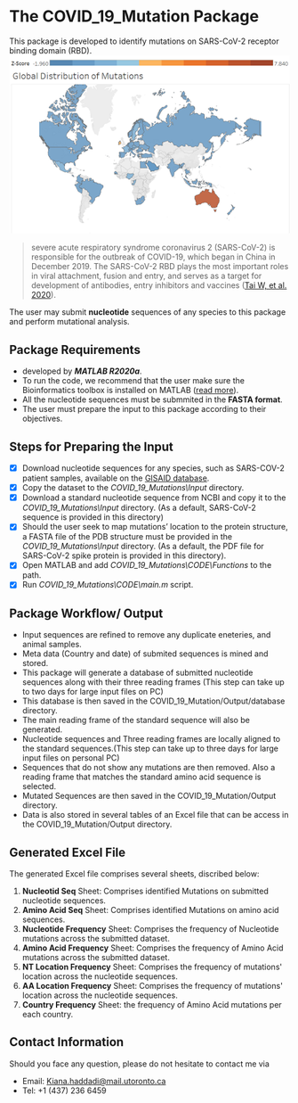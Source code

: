 # The COVID_19_Mutation Package
This package is developed to identify mutations on SARS-CoV-2 receptor binding domain (RBD). ![global distribution of mutations](https://github.com/LMSE/COVID_19_Mutations/blob/main/figures/global%20distribution.png)
> severe acute respiratory syndrome coronavirus 2 (SARS-CoV-2) is responsible for the outbreak of COVID-19, which began in China in December 2019. The SARS-CoV-2 RBD plays the most important roles in viral attachment, fusion and entry, and serves as a target for development of antibodies, entry inhibitors and vaccines ([Tai W, et al. 2020](https://www.nature.com/articles/s41423-020-0400-4)).

The user may submit **nucleotide** sequences of any species to this package and perform mutational analysis.

## Package Requirements
-	developed by ***MATLAB R2020a***.
-	To run the code, we recommend that the user make sure the Bioinformatics toolbox is installed on MATLAB ([read more](https://www.mathworks.com/products/bioinfo.html)).
-	All the nucleotide sequences must be submmited in the **FASTA format**.
-	The user must prepare the input to this package according to their objectives.
	
## Steps for Preparing the **Input**
- [x] Download nucleotide sequences for any species, such as SARS-COV-2 patient samples, available on the [GISAID database](https://www.gisaid.org/).
- [x] Copy the dataset to the *COVID_19_Mutations\Input* directory.
- [x] Download a standard nucleotide sequence from NCBI and copy it to the *COVID_19_Mutations\Input* directory. (As a default, SARS-CoV-2 sequence is provided in this directory)
- [x] Should the user seek to map mutations’ location to the protein structure, a FASTA file of the PDB structure must be provided in the *COVID_19_Mutations\Input* directory. (As a default, the PDF file for SARS-CoV-2 spike protein is provided in this directory).
- [x] Open MATLAB and add *COVID_19_Mutations\CODE\Functions* to the path.
- [x] Run *COVID_19_Mutations\CODE\main.m* script.
	
## Package Workflow/ Output
-	Input sequences are refined to remove any duplicate eneteries, and animal samples.
-	Meta data (Country and date) of submited sequences is mined and stored.
-	This package will generate a database of submitted nucleotide sequences along with their three reading frames (This step can take up to two days for large input files on PC)
-	This database is then saved in the COVID_19_Mutation/Output/database directory.
- 	The main reading frame of the standard sequence will also be generated.
-	Nucleotide sequences and Three reading frames are locally aligned to the standard sequences.(This step can take up to three days for large input files on personal PC)
-	Sequences that do not show any mutations are then removed. Also a reading frame that matches the standard amino acid sequence is selected.
-	Mutated Sequences are then saved in the COVID_19_Mutation/Output directory.
-	Data is also stored in several tables of an Excel file that can be access in the COVID_19_Mutation/Output directory.

## Generated Excel File
The generated Excel file comprises several sheets, discribed below:
1. **Nucleotid Seq** Sheet: Comprises identified Mutations on submitted nucleotide sequences.
2. **Amino Acid Seq** Sheet: Comprises identified Mutations on amino acid sequences.
3. **Nucleotide Frequency** Sheet: Comprises the frequency of Nucleotide mutations across the submitted dataset.
4. **Amino Acid Frequency** Sheet: Comprises the frequency of Amino Acid mutations across the submitted dataset.
5. **NT Location Frequency** Sheet: Comprises the frequency of mutations' location across the nucleotide sequences.
6. **AA Location Frequency** Sheet: Comprises the frequency of mutations' location across the nucleotide sequences.
7. **Country Frequency** Sheet: the frequency of Amino Acid mutations per each country.

## Contact Information
Should you face any question, please do not hesitate to contact me via
- Email: [Kiana.haddadi@mail.utoronto.ca](mailto:kiana.haddadi@mail.utoronto.ca?subject=[GitHub]%20COVID_19%20Mutation)
- Tel: +1 (437) 236 6459


	
